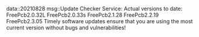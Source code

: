 data::20210828
msg::Update Checker Service:
Actual versions to date:
FreePcb2.0.32L
FreePcb2.0.33s
FreePcb2.1.28
FreePcb2.2.19
FreePcb2.3.05
Timely software updates ensure that you are using the most current version without bugs and vulnerabilities!
